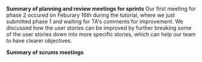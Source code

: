 **Summary of planning and review meetings for sprints**
Our first meeting for phase 2 occured on Feburary 16th during the tutorial, where we just submitted phase 1 and waiting for TA's comments for improvement. We discussed how the user stories can be improved by further breaking some of the user stories down into more specific stories, which can help our team to have clearer objectives. 

**Summary of scrums meetings**

